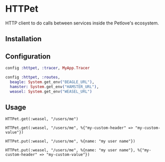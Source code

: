 # HTTPet

HTTP client to do calls between services inside the Petlove's ecosystem.

## Installation

## Configuration

```elixir
config :httpet, :tracer, MyApp.Tracer

config :httpet, :routes,
  beagle: System.get_env("BEAGLE_URL"),
  hamster: System.get_env("HAMSTER_URL"),
  weasel: System.get_env("WEASEL_URL")
```

## Usage

`HTTPet.get(:weasel, "/users/me")`

`HTTPet.get(:weasel, "/users/me", %{"my-custom-header" => "my-custom-value"})`

`HTTPet.put(:weasel, "/users/me", %{name: "my user name"})`

`HTTPet.put(:weasel, "/users/me", %{name: "my user name"}, %{"my-custom-header" => "my-custom-value"})`
